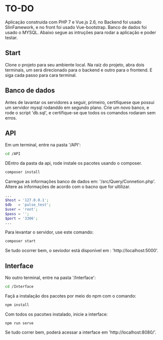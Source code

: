 # TO-DO

Aplicação construida com PHP 7 e Vue.js 2.6, no Backend foi usado SlinFamework, e no front foi usado Vue-bootstrap. Banco de dados foi usado o MYSQL. Abaixo segue as intruções para rodar a aplicação e poder testar.


## Start 
Clone o projeto para seu ambiente local. Na raíz do projeto, abra dois terminais, um será direcionado para o backend e outro para o frontend. E siga cada passo para cara terminal.


## Banco de dados
Antes de lavantar os servidores a seguir, primeiro, certifiquese que possui um servidor mysql rodanddo em segundo plano. Crie um novo banco, e rode o script 'db.sql', e certifique-se que todos os comandos rodaram sem erros.


## API
Em um terminal, entre na pasta '/API':
```bash
cd /API
```

DEntro da pasta da api, rode instale os pacotes usando o composer.
```bash
composer install
```

Carregue as informações banco de dados em: '/src/Query/Connetion.php'. Altere as informações de acordo com o bacno que for ultilizar.
```php
...
$host = '127.0.0.1';
$db   = 'pulse_test';
$user = 'root';
$pass = '';
$port = '3306';
...
```

Para levantar o servidor, use este comando:
```bash
composer start
```

Se tudo ocorrer bem, o seviodor está disponível em : 'http://localhost:5000'.


## Interface
No outro terminal, entre na pasta '/Interface':
```bash
cd /Interface
```

Façã a instalação dos pacotes por meio do npm com o comando:
```bash
npm install
```

Com todos os pacotws instalado, inicie a interface:
```
npm run serve
```

Se tudo correr bem, poderá acessar a interface em 'http://localhost:8080/'.

